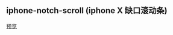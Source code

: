 ## iphone-notch-scroll (iphone X 缺口滚动条)

[预览](https://cl9000.gitee.io/web-code/web-library/iphone-notch-scroll/)